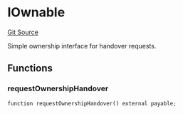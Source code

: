 # IOwnable
[Git Source](https://github.com/NaniDAO/accounts/blob/7d03f63f38e077f2bb76ec4063f510608c363fc3/src/ownership/Passkeys.sol)

Simple ownership interface for handover requests.


## Functions
### requestOwnershipHandover


```solidity
function requestOwnershipHandover() external payable;
```

